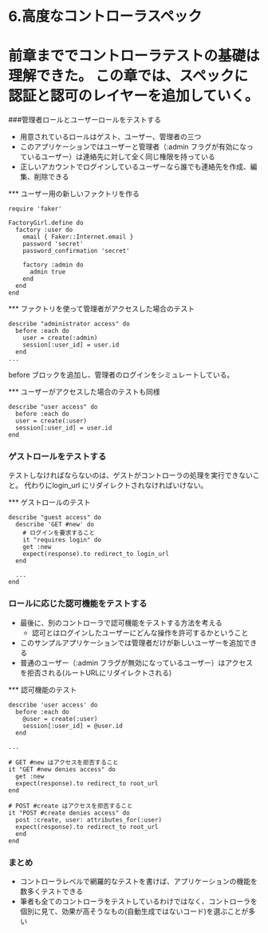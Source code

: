 6.高度なコントローラスペック
=========================================
前章まででコントローラテストの基礎は理解できた。
この章では、スペックに認証と認可のレイヤーを追加していく。
========================================

###管理者ロールとユーザーロールをテストする
* 用意されているロールはゲスト、ユーザー、管理者の三つ
* このアプリケーションではユーザーと管理者（:admin フラグが有効になっているユーザー）は連絡先に対して全く同じ権限を持っている
* 正しいアカウントでログインしているユーザーなら誰でも連絡先を作成、編集、削除できる

*** ユーザー用の新しいファクトリを作る
    
    require 'faker'

    FactoryGirl.define do
      factory :user do
        email { Faker::Internet.email }
        password 'secret'
        password_confirmation 'secret'

        factory :admin do
          admin true
        end
      end
    end

*** ファクトリを使って管理者がアクセスした場合のテスト
   
    describe "administrator access" do
      before :each do
        user = create(:admin)
        session[:user_id] = user.id
      end
    ...

before ブロックを追加し、管理者のログインをシミュレートしている。

*** ユーザーがアクセスした場合のテストも同様
   
    describe "user access" do
      before :each do
      user = create(:user)
      session[:user_id] = user.id
    end

### ゲストロールをテストする
テストしなければならないのは、ゲストがコントローラの処理を実行できないこと。
代わりにlogin_url にリダイレクトされなければいけない。

*** ゲストロールのテスト

    describe "guest access" do
      describe 'GET #new' do
        # ログインを要求すること
        it "requires login" do
        get :new
        expect(response).to redirect_to login_url
      end

      ...
    end


### ロールに応じた認可機能をテストする
* 最後に、別のコントローラで認可機能をテストする方法を考える
  * 認可とはログインしたユーザーにどんな操作を許可するかということ
* このサンプルアプリケーションでは管理者だけが新しいユーザーを追加できる
* 普通のユーザー（:admin フラグが無効になっているユーザー）はアクセスを拒否される(ルートURLにリダイレクトされる)

*** 認可機能のテスト
    
    describe 'user access' do
      before :each do
        @user = create(:user)
        session[:user_id] = @user.id
      end

    ...

    # GET #new はアクセスを拒否すること
    it "GET #new denies access" do
      get :new
      expect(response).to redirect_to root_url
    end

    # POST #create はアクセスを拒否すること
    it "POST #create denies access" do
      post :create, user: attributes_for(:user)
      expect(response).to redirect_to root_url
      end
    end

### まとめ
* コントローラレベルで網羅的なテストを書けば、アプリケーションの機能を数多くテストできる
* 筆者も全てのコントローラをテストしているわけではなく、コントローラを個別に見て、効果が高そうなもの(自動生成ではないコード)を選ぶことが多い
